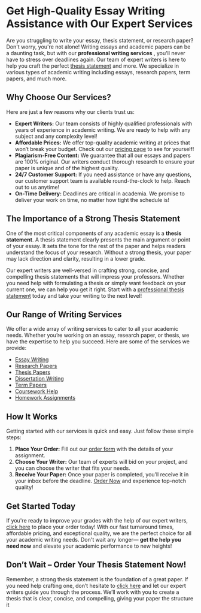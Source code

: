 # Get High-Quality Essay Writing Assistance with Our Expert Services

Are you struggling to write your essay, thesis statement, or research paper? Don't worry, you're not alone! Writing essays and academic papers can be a daunting task, but with our **professional writing services** , you'll never have to stress over deadlines again. Our team of expert writers is here to help you craft the perfect [thesis statement](https://tinyurl.com/topessay?keyword=a+thesis+statement+is%3A "Visit our website to order an essay") and more. We specialize in various types of academic writing including essays, research papers, term papers, and much more.

## Why Choose Our Services?

Here are just a few reasons why our clients trust us:

- **Expert Writers:** Our team consists of highly qualified professionals with years of experience in academic writing. We are ready to help with any subject and any complexity level!
- **Affordable Prices:** We offer top-quality academic writing at prices that won’t break your budget. Check out our [pricing page](https://tinyurl.com/topessay?keyword=a+thesis+statement+is%3A "Affordable Prices for Writing Services") to see for yourself!
- **Plagiarism-Free Content:** We guarantee that all our essays and papers are 100% original. Our writers conduct thorough research to ensure your paper is unique and of the highest quality.
- **24/7 Customer Support:** If you need assistance or have any questions, our customer support team is available round-the-clock to help. Reach out to us anytime!
- **On-Time Delivery:** Deadlines are critical in academia. We promise to deliver your work on time, no matter how tight the schedule is!

## The Importance of a Strong Thesis Statement

One of the most critical components of any academic essay is a **thesis statement**. A thesis statement clearly presents the main argument or point of your essay. It sets the tone for the rest of the paper and helps readers understand the focus of your research. Without a strong thesis, your paper may lack direction and clarity, resulting in a lower grade.

Our expert writers are well-versed in crafting strong, concise, and compelling thesis statements that will impress your professors. Whether you need help with formulating a thesis or simply want feedback on your current one, we can help you get it right. Start with a [professional thesis statement](https://tinyurl.com/topessay?keyword=a+thesis+statement+is%3A "Get Help with Your Thesis Statement") today and take your writing to the next level!

## Our Range of Writing Services

We offer a wide array of writing services to cater to all your academic needs. Whether you’re working on an essay, research paper, or thesis, we have the expertise to help you succeed. Here are some of the services we provide:

- [Essay Writing](https://tinyurl.com/topessay?keyword=a+thesis+statement+is%3A "Order an Essay")
- [Research Papers](https://tinyurl.com/topessay?keyword=a+thesis+statement+is%3A "Order Research Papers")
- [Thesis Papers](https://tinyurl.com/topessay?keyword=a+thesis+statement+is%3A "Order a Thesis Paper")
- [Dissertation Writing](https://tinyurl.com/topessay?keyword=a+thesis+statement+is%3A "Order a Dissertation")
- [Term Papers](https://tinyurl.com/topessay?keyword=a+thesis+statement+is%3A "Order Term Papers")
- [Coursework Help](https://tinyurl.com/topessay?keyword=a+thesis+statement+is%3A "Order Coursework")
- [Homework Assignments](https://tinyurl.com/topessay?keyword=a+thesis+statement+is%3A "Order Homework Assignments")

## How It Works

Getting started with our services is quick and easy. Just follow these simple steps:

1. **Place Your Order:** Fill out our [order form](https://tinyurl.com/topessay?keyword=a+thesis+statement+is%3A "Order Form") with the details of your assignment.
2. **Choose Your Writer:** Our team of experts will bid on your project, and you can choose the writer that fits your needs.
3. **Receive Your Paper:** Once your paper is completed, you’ll receive it in your inbox before the deadline. [Order Now](https://tinyurl.com/topessay?keyword=a+thesis+statement+is%3A "Get Started Now") and experience top-notch quality!

## Get Started Today

If you're ready to improve your grades with the help of our expert writers, [click here](https://tinyurl.com/topessay?keyword=a+thesis+statement+is%3A "Order Writing Services") to place your order today! With our fast turnaround times, affordable pricing, and exceptional quality, we are the perfect choice for all your academic writing needs. Don't wait any longer— **get the help you need now** and elevate your academic performance to new heights!

## Don’t Wait – Order Your Thesis Statement Now!

Remember, a strong thesis statement is the foundation of a great paper. If you need help crafting one, don’t hesitate to [click here](https://tinyurl.com/topessay?keyword=a+thesis+statement+is%3A "Order Thesis Statement Writing Services") and let our expert writers guide you through the process. We’ll work with you to create a thesis that is clear, concise, and compelling, giving your paper the structure it
